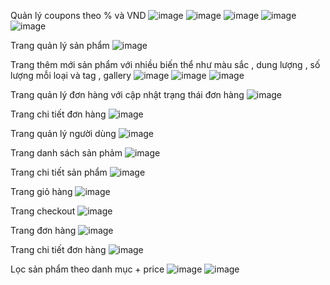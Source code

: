 Quản lý coupons theo % và VND 
![image](https://github.com/user-attachments/assets/e063acc8-d8bf-4034-b203-cccffe8aafe3)
![image](https://github.com/user-attachments/assets/fb0c0239-9282-48f1-9c6b-e3a79c4e521a)
![image](https://github.com/user-attachments/assets/6fff095d-5352-46e4-bdab-d24d45aa3ed1)
![image](https://github.com/user-attachments/assets/aeb2a848-4342-47a8-b6cc-6405afd76cf1)
![image](https://github.com/user-attachments/assets/0805e6ae-f1d9-47fa-99b2-4e978d25173b)

Trang quản lý sản phẩm 
![image](https://github.com/user-attachments/assets/a5bbf40e-88ab-4f6f-bb10-dd7a45be86aa)

Trang thêm mới sản phẩm với nhiều biến thể như màu sắc , dung lượng , số lượng mỗi loại và tag , gallery
![image](https://github.com/user-attachments/assets/57e34fba-5e59-450c-a0a5-bfc6164582f2)
![image](https://github.com/user-attachments/assets/0b92922d-763a-4d49-a04b-79fbdd9ed9a3)
![image](https://github.com/user-attachments/assets/6bdc4105-e79b-4157-9ca2-e66607f7e124)

Trang quản lý đơn hàng với cập nhật trạng thái đơn hàng 
![image](https://github.com/user-attachments/assets/6fd60fe5-39f3-478e-80a6-ff56f26682a4)

Trang chi tiết đơn hàng
![image](https://github.com/user-attachments/assets/5917e705-0e07-46fe-9484-668bd72a9265)

Trang quản lý người dùng
![image](https://github.com/user-attachments/assets/7ebb9141-f290-4917-81c3-dbdd5b0e0237)

Trang danh sách sản phảm
![image](https://github.com/user-attachments/assets/05ff21be-5c9b-408c-84b9-d3ebf70efa8f)

Trang chi tiết sản phẩm
![image](https://github.com/user-attachments/assets/40fa137c-1770-40d5-ab22-a7efdbc1b225)

Trang giỏ hàng
![image](https://github.com/user-attachments/assets/3acc8ead-04d0-422d-b974-57747562bb13)

Trang checkout
![image](https://github.com/user-attachments/assets/6d9858ba-37d9-4f81-8dda-2aeb905ab514)

Trang đơn hàng
![image](https://github.com/user-attachments/assets/8bfb6a3a-0b13-416d-8b58-82e1984c64ef)

Trang chi tiết đơn hàng
![image](https://github.com/user-attachments/assets/92d6c866-2c3a-4dc2-80e9-086c08118bc2)

Lọc sản phẩm theo danh mục + price 
![image](https://github.com/user-attachments/assets/847ed9b3-64a8-482a-be5e-548ebd1c8fb1)
![image](https://github.com/user-attachments/assets/c1da3d8d-1f9f-41dd-ab11-e42384d47c65)

